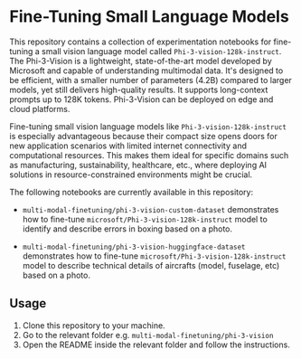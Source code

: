 # Fine-Tuning Small Language Models
This repository contains a collection of experimentation notebooks for fine-tuning a small vision language model called `Phi-3-vision-128k-instruct`. The Phi-3-Vision is a lightweight, state-of-the-art model developed by Microsoft and capable of understanding multimodal data. It's designed to be efficient, with a smaller number of parameters (4.2B) compared to larger models, yet still delivers high-quality results. It supports long-context prompts up to 128K tokens. Phi-3-Vision can be deployed on edge and cloud platforms.

Fine-tuning small vision language models like `Phi-3-vision-128k-instruct` is especially advantageous because their compact size opens doors for new application scenarios with limited internet connectivity and computational resources. This makes them ideal for specific domains such as manufacturing, sustainability, healthcare, etc., where deploying AI solutions in resource-constrained environments might be crucial.

The following notebooks are currently available in this repository: 

- `multi-modal-finetuning/phi-3-vision-custom-dataset` demonstrates how to fine-tune `microsoft/Phi-3-vision-128k-instruct` model to identify and describe errors in boxing based on a photo. 

- `multi-modal-finetuning/phi-3-vision-huggingface-dataset` demonstrates how to fine-tune `microsoft/Phi-3-vision-128k-instruct` model to describe technical details of aircrafts (model, fuselage, etc) based on a photo.

## Usage
1. Clone this repository to your machine.
2. Go to the relevant folder e.g. `multi-modal-finetuning/phi-3-vision`
3. Open the README inside the relevant folder and follow the instructions.
